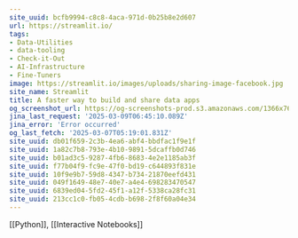 ```yaml
---
site_uuid: bcfb9994-c8c8-4aca-971d-0b25b8e2d607
url: https://streamlit.io/
tags:
- Data-Utilities
- data-tooling
- Check-it-Out
- AI-Infrastructure
- Fine-Tuners
image: https://streamlit.io/images/uploads/sharing-image-facebook.jpg
site_name: Streamlit
title: A faster way to build and share data apps
og_screenshot_url: https://og-screenshots-prod.s3.amazonaws.com/1366x768/80/false/388bf225b1fc3b82fce9bad62000b837d5c94b70ae2add1017fef897f68eda8e.jpeg
jina_last_request: '2025-03-09T06:45:10.089Z'
jina_error: 'Error occurred'
og_last_fetch: '2025-03-07T05:19:01.831Z'
site_uuid: db01f659-2c3b-4ea6-abf4-bbdfac1f9e1f
site_uuid: 1a82c7b8-793e-4b10-9891-5dcaffb0d746
site_uuid: b01ad3c5-9287-4fb6-8683-4e2e1185ab3f
site_uuid: f77b04f9-fc9e-47f0-bd19-c644893f831e
site_uuid: 10f9e9b7-59d8-4347-b734-21870eefd431
site_uuid: 049f1649-48e7-40e7-a4e4-698283470547
site_uuid: 6839ed04-5fd2-45f1-a12f-5338ca28fc31
site_uuid: 213cc1c0-fb05-4cdb-b698-2f8f60a04e34
---
```

[[Python]], [[Interactive Notebooks]]
